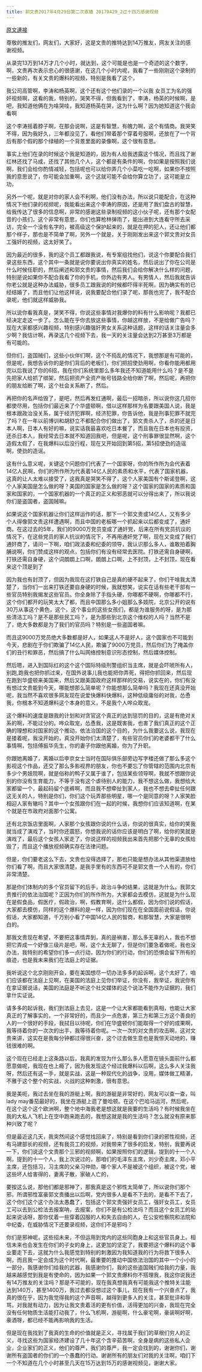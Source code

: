 ```yaml
---
title: 郭文贵2017年4月29日第二次直播 20170429_2过十四万感谢视频
---
```


[原文連接](https://gnews.org/ThreadView/53483741)

尊敬的推友们，网友们，大家好，这是文贵的推特达到14万推友，网友关注的感谢视频。


从录完13万到14万才几个小时，就达到，这个可能是也是一个奇迹的这个数字，啊，文贵再次表示忠心的很感谢，在这几个小时内呢，我看了一些刚刚这个录制的一些新的，有关文贵的爆料的视频，特别是我看了这个，


我公司高管啊，李涛和杨英啊，这个还有这个他们录的一个以我 女员工为名的强奸视频啊，这看的我，特别的，哭笑不得，但我看到了，李涛，杨英的时候啊，是吧，我知道他俩在为啥哭哇，我知道杨英在哭，这为什么啊？因为她知道这个我会看啊


这个李涛摇着脖子啊，在那会说啊，这是有智慧，有魄力啊，这个有情商。我哭笑不得，因为我好久，三年都没见了，看他们带着那个穿着号服啊，还放在了一个背后有那个假的那个绿植的一个背景里面的录像啊，这个很有意思。


事实上他们在录的时候这个我是知道的，因为有人给我透露这个情况，而且找了谢红林还找了马成，还找了其他几个人，这个都是有条件的啊，你如果是按照我们说啊，我们会给你酌情减轻，包括呢也可以给你弄几个小菜吃一吃啊，如果你不按照我的意思说了，你可能会加重啊，这个这就可能不会给你算立功了，这可能是立功，


另外一个呢，就是对你的家人会不利啊，他们没有办法，所以说只能配合，在这种情况下他们录的视频呢，我能看出来这个李涛的原因，还是用了我们盘古的智慧，给我传达了很多的信息啊，非常的感谢这些录制视频的这小伙子呢，还有那个女配音的小孩们，这个非常有意思，你们也算枪林弹雨了，能出进到大连看守所去采访，完全一个没有名字的，被高级这个保护起来的，就是在押的犯人，还让他们都那个样子，那也是不简单了啊，另外一个就是，关于刚刚发出来这个郭文贵对女员工强奸的视频，这太好笑了。


因为最近的很多，我的这个员工都跟我说，有专案组找他们，说这个你要配合我们录这些东西，这个其中一条就是说你要说出你真实的姓名，然后说出了你在公司是什么时候任职的，然后阐述和郭文贵的事情，然后我们会给你解决什么样的问题，特别是说如果你不配合我看了你的手机，你外边有男人。有男情人，然后我就告诉你老公就是这种办法威胁，很多员工跟我说的时候都吓得半死啊，因为确实有的已经结婚了，而且他们让他这样说，说我要配合他们录了呢，那我也完了，我不配合录呢，他们就这样威胁我。


所以说你看我真是，哭笑不得，你说这些事情对我爆你的料有什么影响呢？我都已经决定走这一步了。怎么能在乎你去放这些事情，你越这样放，不是给做广告吗？现在大家都感兴趣视频，特别感兴趣强奸男女关系这种话题，这样的话关注量会多少啊？我估计啊，再录这几个视频下去，我一天的关注量会达到2万甚至3万都是有可能的。


但你们，盗国贼们，这些小伙伴们啊，这个不捣乱的情况下，我想那是有可能的，但是呢，我想告诉你的是你们背后的老板们，你们把招使劲用啊，你看你能用都用完以后我说了你的6招，我在你们系统里那么多年我还不知道能用什么吗？是不是先把家人给抓了绑架，然后把资产全资产账号钱路全给你断了啊，然后呢，再把你的朋友给断了啊，这个社会关系断了，然后。


再把你的名声给毁了，是吧，然后再发红通啊，最后一招暗杀，所以说你这几招你都使尽用，包括你们最近来了个华盛顿啊，借以这样那样为名要跟美国人说，我是根本跟政治没关系，属于经济犯罪啊，经济犯罪，你告诉他，我是刑事犯罪不就完了吗？在一年以前博训和胡舒立不都配合你们做出了，郭文贵杀人了，杀的还是日本人啊，日本人有好的嘛，说实话我最喜欢吃日本餐了，而且我在日本也有投资，还杀日本人，我经常去日本就不知道回我吧，但是呢，这个刑事罪很显然啊，这个造假太假了，在我爆料以后没行程，现在又开始回到第5招，第5招使劲的造谣啊，使劲的造谣。


这有什么意义呢，关键这个问题你们代表了一个国家呀，你的所作所为会代表着14亿人民啊，你们的所作所为代表着14亿人民的素质和水平，代表了国家机器，这真的让人太难以接受了，这我真是哭笑不得了，这个人家美国有个斯诺登啊，这个人家美国是怎么做的呀？美国的国家是怎么做的呀？这个国家的国家的素质和国家和国家的，一个国家机器的一个真正的正义和邪恶就可以分得出来了，所以我说你们是盗国者，盗国贼嘛。


如果说这个国家机器让你们这样运作的话，那下一个郭文贵或14亿人，又有多少个人得像郭文贵这样遭遇啊，而且中国的老板哪一个抓起来以后都变成了，通奸商。在这过去的5年，我们的9000万党员变成了通奸党，后来在所有党员抗议的情况下，在这些党员的家人抗议的情况下，不再用通奸党了啊，现在又变成了我们通奸商了，请问一下啊，咱们政法委和纪委的领导，我认识那么多人，谁敢拍着胸脯说啊，你们赞成这样的观点，包括你们有没有经常去医院。打铁还需自身硬啊，打铁还需自身硬，这个词朗朗上口啊，朗朗上口啊，上不封顶，上不封顶，现在看来这个顶是到了


因为我也有封顶了，但因为我现在这打铁自己是真的硬不起来了，你们干啥我太清楚了，当你们一出来打铁还要自身硬的时候，我就想笑，说实在话有些老干部有一些官员特别我揭发这些官员。你全身除了手指头硬，你哪都不硬啊，你哪都不行，这个你们都开的玩笑太大了都，而且中国那么多小姐那么多妓院，北京公开的说有30万从事这个黄色，这个，这个事业的这些女孩们，都是为谁服务的呀，是为那些清洁工吗？是不是那些民工吗？，是为那些到北京这个维权的人吗？当然不是了，绝大多数都是为了我们的官员吗？特别是一些盗国者嘛。


而且这9000万党员绝大多数都是好人，如果这人不是好人，这个国家也不可能到今天，悲剧在于你们欺骗了14亿人民，欺骗了9000万党员，然后你们为了掩盖你们的丑行和罪恶，然后搞了什么叫网络控制意识形态控制，然后媒体控制。


  然后嗯，进入到国际红的这个这个国际特级刑警组织当主席，就是会吓唬所有人，别跑,跑我也把你抓过来，在国外说事儿我也能把你弄死，得把你抓回来，然后现在跑到华盛顿来美国来，然后又跟美国政府这样那样的交易，说实在的，你们有没有想过文贵能到今天，哪能想那么简单呢？你能想那么简单吗？我现在还真没开始呢，我当然不喜欢很多网友现在说爱快爆料快爆料，这种低级庸俗的对我，怂恿我，你根本不知道爆料这个本身的意义，不是我个人哗众取宠。


这个爆料的速度是跟我的计划和对贪官这个真正的达到惩罚的目的，这是有绝对关系的啊，不能过分的。哗众取宠，怂恿我，这是既害我，也害了我们真正的这个正确的理想和对国家的这个推动，依法治国的这个目的，为什么我要这么说，我现在是搂着呢，我没开始的，真没开始你们太清楚了，有些官员你们的老婆都干了什么事情啊，包括傅振华先生，你的妻子你跟他离婚，你为了升职。


你跟她离婚了，离婚以后李京女士当时在国际俱乐部旁边写字楼还做了那么多这个影视这个作品，还交了那么多影视界的朋友，你也不要忘了你管辖的范围内北京有多少个男妓院啊，就是俗称的鸭子又属于谁了，包括某些领导啊，我就不想跟你说别的你没有生育能力，不等于没有这个虐待别人的能力，我不想这么做，我想给大家都留一个，最起码留个底裤啊，而且我不想牵扯到家人，我也不想去牵扯任何跟这无关的人，特别是你们，你们这个玩弄那些明星，哪一个是同意的呀？人家笑脸相迎人家有辙吗？其中一个女孩跟你们在一起的时候，我想你们应该知道啊，在某个就是在市政府对面那个公寓。


  还有北京饭店里面啊，人家那个女孩跟你说的什么话，你说的很真实，给你的笑我就当成了演戏了，当时你还震怒，你想我说的话你应该是明白了啊，给你的笑就是演戏了，最后这个女孩人家走了，你说这样的视频我出来首先把那个无辜的女孩给毁了，而且这个播放视频确实存在法律问题。


但是，你们要老这么下去，文贵也没得选择了，那也只能是想办法从其他渠道放给你们看了啊，而且大家很清楚，是我手里有的东西可不是郭文贵一个人有的，你们非常清楚。


那是你们体制内的多个官员留下的后手，政治斗争的结果，这就是为什么。我郭文贵推行的依法治国呢？正因为你们的所作所为，大家都会去模仿，这就是为什么现在是假食品，假医疗，假政治，啊，假教育啊，这什么都假，因为你们说的假话，大家都去模仿，同样的这个爆料的是一样，因为你们现在在全国面前说假话，你说假话，大家都知道，千万别小看了中国14亿人民的智商，和那智慧，大家是很明白的。


那我文贵现在希望，不要把这事情弄到，真的是祸害，那么多无辜的人，我也不想把它弄成一个好像三级片是吧，啊，这个太无聊了，但是你们要急着做呢，我也没办法，我特别的希望你们多一点行动，因为你们的行动，你们的恐惧会留下所有的痕迹，也是我未来我们在法庭上的证据。


我听说这个北京刚刚开会，要在美国想尽一切办法多多的起诉啊，这个太好了，咱们应该都在法庭上见啊，在美国的法庭上见你们举证，你没有，我举证，我说你有在拿证据说话，美国的法庭是不听这个社交媒体的这个说法不能作为证据的，我们拿什实证说。


  请多多的起诉我，我们到法庭上去见，这是一个让大家都能看到真相，也能让大家真正的了解事实的，一个非常好的，而且少一点危害，第三方和第三方这个善良的人的一个很好的手段，我拭目以待呢，你们在华盛顿你们能取得一个好的成果啊，我等待着你的一次次的出手，我等待着你呢。一次一次的对文贵的攻击啊，这对文贵来讲，这实在是我每分钟都过得很兴奋，这个过去做生意也是我惊天动地的，赚钱很难的啊。


这个现在已经走上这条路以后，我真的发现为什么那么多人愿意在镜头面前什么都愿意做呢，我现在也上瘾了，因为我发现这个经过我爆料以后啊，这么多人关注我呀，然后还有这一手，就是实战，这是一种现代化的战争，没用，媒体做工精湛，不雅于这个整个的实战，火战的这种刺激，很有意思。


我是美呃，我过去坐在我的游艇上啊，我的游艇是非常好的，网友可以查一查，叫lady may番茄最好的，我坐在游艇上逛了曼哈顿。在这个巴哈马运河，然后呢，在这个这个这个欧洲啊，整个地中海我老是想这就是我要的生活吗？有时候我坐在我的大私人飞机上在空中跑来跑去的，我想这就是我的生活吗？怎么就没有原来那种兴致了呢？


但是最近这几天，我突然间这个感觉找回来了，特别是看到你们录的邪性视频，还有马建部长的视频，还有我员工的视频，对我带来了很多的启发，特别，我要再说一下，你们说这个文贵那个三邪的视频啊，如果按照你们的逻辑，提到的十一个人啊，提到的十一个人，我上次说过的，那咱们的毛泽东主席，刘少奇主席，邓小平主席，还包括习，习主席的父亲习仲勋，哪个家人不是被这个组织，被这个党，被这些坏人给害得的，妻离子散，家破人亡的，


要按这么说，那他们都是邪神了，那我真是这个邪性太简单了，所以说你们那个邪，所谓邪性富豪郭文贵播出以后啊，党内很多人是看不下去的，是看不下去了，这个你们这个这个办法太愚蠢了，包括这个郭文贵强奸女员工，强奸女员工，女员工可以去到公检法去报案呐，去报案，你们不是有公检法吗？而且这个女员工的站起来说话呀，那你仗着一些穿着囚服的人和失去自由的人，在公安检察院和法院和中纪委，在威胁情况下还要录视频，这你们不是邪吗？


你们是邪神呢，这些招未来，不但运用到党内的这些同胞身上和这些官员身上。相信未来也会发生在你们的子女的身上，这更加的坚定了，我要把这个爆料的这个事业要走下去，这就为什么我感觉到特别的刺激因为我知道我的行为将救下很多人啊，而且我一定会成为这个时代啊，最重要的推动中国依法治国的其中一个小小的一部分，我感谢你们给我的武器，我感谢你们，我的这些盗国贼们给我的力量，我越来越感觉到我是有使命的，因为如果一个郭文贵爆料你不搭理我，我这你说我还有14万推友的关注吗？那是不可能的，现在我真想我真有可能我这个推特关注能达到140万，甚至1400万，我过去都没想过这个事儿，现在我有一个兴奋点了，我真的很在乎，因为我觉得我的这个声音啊，越得到更多人的关注，甚至批评和辱骂，对我就有动力，因为让我文贵着活的更有价值，活得更加的兴奋，我现在完全没有任何物质生活能打动我了，什么飞机啊，游艇啊，什么豪宅啊，豪装啊好啊，豪酒呀，都已经不能再影响我的生活。


  但是现在我找到了我真的生命的价值就是正义，寻找属于我们的草根们穷人的正义，寻找这些为国家经济建设了几十年这个含辛茹苦啊，全身是病的这些私人企业，企业家们的正义，他们的尊严，我们的尊严，我一定会找到的，谢谢你们，谢谢所有盗国者的你们的一个愚蠢的行动。谢谢所有的朋友们对我的关注啊，咱们下一个不知道在几个小时甚至几天在15万达到15万的感谢视频见，谢谢大家。
